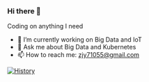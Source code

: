 ### Hi there 👋

Coding on anything I need  
- 🔭 I’m currently working on Big Data and IoT
- 💬 Ask me about Big Data and Kubernetes
- 📫 How to reach me: [zjy71055@gmail.com](mailto:zjy71055@gmail.com)

[![History](https://codestats-readme-swart.vercel.app/api/history/?username=canghai118&layout=horizontal)](https://github.com/canghai118)

<!--
**canghai118/canghai118** is a ✨ _special_ ✨ repository because its `README.md` (this file) appears on your GitHub profile.

Here are some ideas to get you started:

- 🔭 I’m currently working on ...
- 🌱 I’m currently learning ...
- 👯 I’m looking to collaborate on ...
- 🤔 I’m looking for help with ...
- 💬 Ask me about ...
- 📫 How to reach me: ...
- 😄 Pronouns: ...
- ⚡ Fun fact: ...
-->
